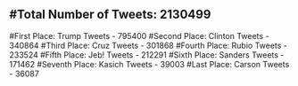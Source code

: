 #Total Number of Tweets: 2130499 
---
#First Place: Trump Tweets - 795400
#Second Place: Clinton Tweets - 340864
#Third Place: Cruz Tweets - 301868
#Fourth Place: Rubio Tweets - 233524
#Fifth Place: Jeb! Tweets - 212291
#Sixth Place: Sanders Tweets - 171462
#Seventh Place: Kasich Tweets - 39003
#Last Place: Carson Tweets - 36087
